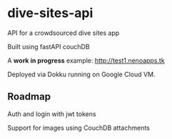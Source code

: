 # dive-sites-api
API for a crowdsourced dive sites app

Built using fastAPI couchDB

A **work in progress** example: http://test1.nenoapps.tk

Deployed via Dokku running on Google Cloud VM.

## Roadmap

Auth and login with jwt tokens

Support for images using CouchDB attachments

